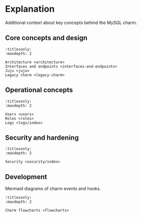 # Explanation

Additional context about key concepts behind the MySQL charm.

## Core concepts and design

```{toctree}
:titlesonly:
:maxdepth: 2

Architecture <architecture>
Interfaces and endpoints <interfaces-and-endpoints>
Juju <juju>
Legacy charm <legacy-charm>
```

## Operational concepts

```{toctree}
:titlesonly:
:maxdepth: 2

Users <users>
Roles <roles>
Logs <logs/index>
```

## Security and hardening

```{toctree}
:titlesonly:
:maxdepth: 2

Security <security/index>
```

## Development

Mermaid diagrams of charm events and hooks.

```{toctree}
:titlesonly:
:maxdepth: 2

Charm flowcharts <flowcharts>
```

